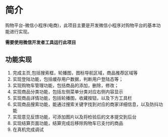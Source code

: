 # 简介
购物平台-微信小程序(电商)，此项目主要是开发微信小程序对购物平台的基本功能进行实现。

**需要使用微信开发者工具运行此项目**

## 功能实现
  1. 完成主页,包括搜索框，轮播图，图标导航区域，商品推荐区域等
  2. 实现登陆功能，包括缓存用户数据，判断用户登陆态等；
  3. 实现购物车管理功能，包括商品的添加，删除，修改；
  4. 实现商品分类功能，包括左侧菜单分类对应右侧内容显示
  5. 实现商品详情功能，包括轮播图，收藏按钮，以及下方工具栏
  6. 实现商品搜索功能，能通过搜索关键字找到对应的商家详细信息，以及防抖功能
  7. 实现意见反馈功能，可添加图片以及将检验后的文本提交到后台
  8. 实现结算页面功能，结算完成后移除购物车已支付的商品
  9. 在真机完成调试

